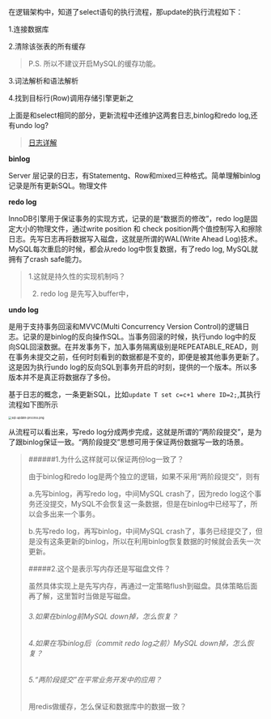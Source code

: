在逻辑架构中，知道了select语句的执行流程，那update的执行流程如下：

1.连接数据库

2.清除该张表的所有缓存

> P.S. 所以不建议开启MySQL的缓存功能。

3.词法解析和语法解析

4.找到目标行(Row)调用存储引擎更新之

上面是和select相同的部分，更新流程中还维护这两套日志,binlog和redo log,还有undo log? 



> [日志详解](https://www.cnblogs.com/f-ck-need-u/p/9010872.html)

**binlog**

Server 层记录的日志，有Statementg、Row和mixed三种格式。简单理解binlog记录是所有更新SQL。物理文件

**redo log**

InnoDB引擎用于保证事务的实现方式，记录的是“数据页的修改”，redo log是固定大小的物理文件，通过write position 和 check position两个值控制写入和擦除日志。先写日志再将数据写入磁盘，这就是所谓的WAL(Write Ahead Log)技术。MySQL每次重启的时候，都会从redo log中恢复数据，有了redo log, MySQL就拥有了crash safe能力。

> 1.这就是持久性的实现机制吗？
>
> 2. redo log 是先写入buffer中，



**undo log**

是用于支持事务回滚和MVVC(Multi Concurrency Version Control)的逻辑日志。记录的是binlog的反向操作SQL。当事务回滚的时候，执行undo log中的反向SQL回滚数据。在并发事务下，加入事务隔离级别是REPEATABLE_READ，则在事务未提交之前，任何时刻看到的数据都是不变的，即便是被其他事务更新了。这是因为执行undo log的反向SQL到事务开启的时刻，提供的一个版本。所以多版本并不是真正将数据存了多份。

基于日志的概念，一条更新SQL，比如`update T set c=c+1 where ID=2;`,其执行流程如下图所示

<img src="https://i.loli.net/2019/10/15/l6VcTPtui98mLHw.png" alt="sql-update-process.png" style="zoom: 40%;" />





从流程可以看出来，写redo log分成两步完成，这就是所谓的“两阶段提交”，是为了跟binlog保证一致。“两阶段提交”思想可用于保证两份数据写一致的场景。

>######1.为什么这样就可以保证两份log一致了？
>
>由于binlog和redo log是两个独立的逻辑，如果不采用“两阶段提交”，则有
>
>a.先写binlog，再写redo log，中间MySQL crash了，因为redo log这个事务还没提交，MySQL不会恢复这一条数据，但是在binlog中已经写了，所以会多出来一个事务。
>
>b.先写redo log，再写binlog，中间MySQL crash了，事务已经提交了，但是没有这条更新的binlog，所以在利用binlog恢复数据的时候就会丢失一次更新。
>
>
>
>#####2.这个是表示写内存还是写磁盘文件？
>
>虽然具体实现上是先写内存，再通过一定策略flush到磁盘。具体策略后面再了解，这里暂时当做是写磁盘。
>
>
>
>###### 3.如果在binlog前MySQL down掉，怎么恢复？
>
>
>
>###### 4.如果在写binlog后（commit redo log之前）MySQL down掉，怎么恢复？
>
>
>
>###### 5.“两阶段提交”在平常业务开发中的应用？
>
>用redis做缓存，怎么保证和数据库中的数据一致？